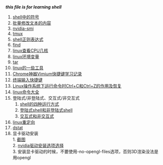 ___this file is for learning shell___   

1.  [shell中的符号](https://www.jb51.net/article/120595.htm)   
2.  [批量修改文本的内容](https://blog.csdn.net/qq_21101587/article/details/81203767)    
3.  [nvidia-smi](https://blog.csdn.net/C\_chuxin/article/details/82993350)  
4.  [tmux](http://www.ruanyifeng.com/blog/2019/10/tmux.html)    
9.  [shell正则表达式](https://man.linuxde.net/docs/shell\_regex.html)
10.  [find](https://blog.csdn.net/stepbystepto/article/details/80851466)  
11.  [linux查看CPU几核](https://www.cnblogs.com/xd502djj/archive/2011/02/28/1967350.html)    
12.  [linux环境变量](https://www.jianshu.com/p/ac2bc0ad3d74)   
13.  [tar](http://linux.51yip.com/search/tar)      
14.  [linux的一些工具]( https://linuxtools-rst.readthedocs.io/zh_CN/latest/base/index.html)    
15.  [Chrome神器Vimium快捷键学习记录](http://www.cppblog.com/deercoder/archive/2011/10/22/158886.html)   
16.  [终端输入快捷键](https://www.cnblogs.com/nucdy/p/5251659.html)   
17.  [Linux操作系统下运行命令时Ctrl+C和Ctrl+Z的作用及恢复](https://blog.csdn.net/onlyou930/article/details/6543167)    
18.  [linux命令大全]( https://man.linuxde.net/)   
19.  登陆式/非登陆式、交互式/非交互式      
     1.  [shell的四种运行方式](http://c.biancheng.net/view/3045.html)   
     2.  [登陆式shell和非登陆式shell](https://www.shuzhiduo.com/A/A2dmBl8qze/)    
     3.  [交互式和非交互式](https://blog.csdn.net/gui951753/article/details/79154496)   
20.  [linux重定向]( https://blog.csdn.net/liucy007/article/details/90207830)    
21.  [dstat](https://www.cnblogs.com/vincent-hv/p/3358194.html)       
22.  显卡驱动安装   
    1.  [截图](../pictures/显卡驱动安装.jpg)    
    2.  [nvidia驱动安装选项选择](https://www.cnblogs.com/pprp/p/9430836.html)   
    3.  安装显卡驱动的时候，不要使用-no-opengl-files选项，否则3D渲染没法是用opengl
